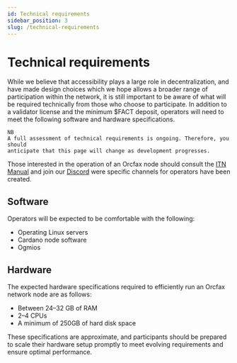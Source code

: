 ```yaml
---
id: Technical requirements
sidebar_position: 3
slug: /technical-requirements
---
```


# Technical requirements

While we believe that accessibility plays a large role in decentralization, and
have made design choices which we hope allows a broader range of participation
within the network, it is still important to be aware of what will be required
technically from those who choose to participate. In addition to a validator
license and the minimum $FACT deposit, operators will need to meet the following
software and hardware specifications.

```text
NB
A full assessment of technical requirements is ongoing. Therefore, you should
anticipate that this page will change as development progresses.
```

Those interested in the operation of an Orcfax node should consult the
[ITN Manual](itn-manual) and join our [Discord](https://dsc.gg/orcfax) were
specific channels for operators have been created.

## Software

Operators will be expected to be comfortable with the following:

* Operating Linux servers
* Cardano node software
* Ogmios

## Hardware

The expected hardware specifications required to efficiently run an Orcfax
network node are as follows:

* Between 24–32 GB of RAM
* 2–4 CPUs
* A minimum of 250GB of hard disk space

These specifications are approximate, and participants should be prepared to
scale their hardware setup promptly to meet evolving requirements and ensure
optimal performance.
